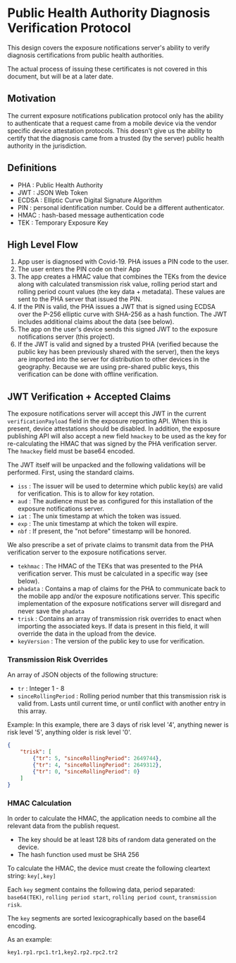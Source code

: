 # Public Health Authority Diagnosis Verification Protocol

This design covers the exposure notifications server's ability to verify
diagnosis certifications from public health authorities.

The actual process of issuing these certificates is not covered in this
document, but will be at a later date.

## Motivation

The current exposure notifications publication protocol only has the ability
to authenticate that a request came from a mobile device via the vendor
specific device attestation protocols. This doesn't give us the ability
to certify that the diagnosis came from a trusted (by the server) public
health authority in the jurisdiction.

## Definitions

* PHA : Public Health Authority
* JWT : JSON Web Token
* ECDSA : Elliptic Curve Digital Signature Algorithm
* PIN : personal identification number. Could be a different authenticator.
* HMAC : hash-based message authentication code
* TEK : Temporary Exposure Key


## High Level Flow

1. App user is diagnosed with Covid-19. PHA issues a PIN code to the user.
2. The user enters the PIN code on their App
3. The app creates a HMAC value that combines the TEKs from the device along
   with calculated transmission risk value, rolling period start and rolling
	 period count values (the key data + metadata).
	 These values are sent to the PHA server that issued the PIN.
4. If the PIN is valid, the PHA issues a JWT that is signed using ECDSA over
   the P-256 elliptic curve with SHA-256 as a hash function. The JWT includes
   additional claims about the data (see below).
5. The app on the user's device sends this signed JWT to the exposure
   notifications server (this project).
6. If the JWT is valid and signed by a trusted PHA (verified because the public
	 key has been previously shared with the server), then the keys are imported
	 into the server for distribution to other devices in the geography. Because
   we are using pre-shared public keys, this verification can be done with
   offline verification.

## JWT Verification + Accepted Claims

The exposure notifications server will accept this JWT in the current
`verificationPayload` field in the exposure reporting API. When this is present,
device attestations should be disabled. In addition, the exposure publishing
API will also accept a new field `hmackey` to be used as the key for
re-calculating the HMAC that was signed by the PHA verification server. The
`hmackey` field must be base64 encoded.

The JWT itself will be unpacked and the following validations will be performed.
First, using the standard claims.

* `iss` : The issuer will be used to determine which public key(s) are valid for
verification. This is to allow for key rotation.
* `aud` : The audience must be as configured for this installation of the
exposure notifications server.
* `iat` : The unix timestamp at which the token was issued.
* `exp` : The unix timestamp at which the token will expire.
* `nbf` : If present, the "not before" timestamp will be honored.

We also prescribe a set of private claims to transmit data from the PHA
verification server to the exposure notifications server.

* `tekhmac` : The HMAC of the TEKs that was presented to the PHA verification
server. This must be calculated in a specific way (see below).
* `phadata` : Contains a map of claims for the PHA to communicate back
to the mobile app and/or the exposure notifications server. This specific
implementation of the exposure notifications server will disregard and never
save the `phadata`
* `trisk` : Contains an array of transmission risk overrides to enact when
importing the associated keys. If data is present in this field, it will
override the data in the upload from the device.
* `keyVersion` : The version of the public key to use for verification.

### Transmission Risk Overrides

An array of JSON objects of the following structure:

* `tr` : Integer 1 - 8
* `sinceRollingPeriod` : Rolling period number that this transmission risk is
valid from. Lasts until current time, or until conflict with another entry
in this array.

Example: In this example, there are 3 days of risk level '4', anything newer
is risk level '5', anything older is risk level '0'.

```JSON
{
	"trisk": [
		{"tr": 5, "sinceRollingPeriod": 2649744},
		{"tr": 4, "sinceRollingPeriod": 2649312},
		{"tr": 0, "sinceRollingPeriod": 0}
	]
}
```

### HMAC Calculation

In order to calculate the HMAC, the application needs to combine all the
relevant data from the publish request.

* The key should be at least 128 bits of random data generated on the device.
* The hash function used must be SHA 256

To calculate the HMAC, the device must create the following cleartext string:
`key[,key]`

Each `key` segment contains the following data, period separated: `base64(TEK)`,
`rolling period start`, `rolling period count`, `transmission risk`.

The `key` segments are sorted lexicographically based on the base64 encoding.

As an example:

```
key1.rp1.rpc1.tr1,key2.rp2.rpc2.tr2
```
